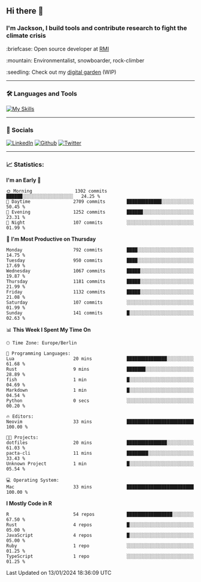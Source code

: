 ## Hi there :wave:
### I'm Jackson, I build tools and contribute research to fight the climate crisis
<p> :briefcase: Open source developer at <a href="https://rmi.org/" alt="RMI">RMI</a></p>
<p> :mountain: Environmentalist, snowboarder, rock-climber</p>
<p> :seedling: Check out my <a href="https://jdhoffa.github.io/" alt="digital garden">digital garden</a> (WIP) </p>

---

### :hammer_and_wrench: Languages and Tools

[![My Skills](https://skillicons.dev/icons?i=r,python,rust,js,html,css,postgresql,neovim,azure,docker,git&perline=6&theme=dark)](https://skillicons.dev)

---

### :iphone: Socials

[![LinkedIn](https://skillicons.dev/icons?i=linkedin&theme=dark)](https://www.linkedin.com/in/jackson-hoffart/) 
[![Github](https://skillicons.dev/icons?i=github&theme=dark)](https://github.com/jdhoffa) 
[![Twitter](https://skillicons.dev/icons?i=twitter&theme=dark)](https://twitter.com/jdhoffart) 

---

### :chart_with_upwards_trend: Statistics:

 
<!--START_SECTION:waka-->
**I'm an Early 🐤** 

```text
🌞 Morning                1302 commits        ██████░░░░░░░░░░░░░░░░░░░   24.25 % 
🌆 Daytime                2709 commits        █████████████░░░░░░░░░░░░   50.45 % 
🌃 Evening                1252 commits        ██████░░░░░░░░░░░░░░░░░░░   23.31 % 
🌙 Night                  107 commits         ░░░░░░░░░░░░░░░░░░░░░░░░░   01.99 % 
```
📅 **I'm Most Productive on Thursday** 

```text
Monday                   792 commits         ████░░░░░░░░░░░░░░░░░░░░░   14.75 % 
Tuesday                  950 commits         ████░░░░░░░░░░░░░░░░░░░░░   17.69 % 
Wednesday                1067 commits        █████░░░░░░░░░░░░░░░░░░░░   19.87 % 
Thursday                 1181 commits        █████░░░░░░░░░░░░░░░░░░░░   21.99 % 
Friday                   1132 commits        █████░░░░░░░░░░░░░░░░░░░░   21.08 % 
Saturday                 107 commits         ░░░░░░░░░░░░░░░░░░░░░░░░░   01.99 % 
Sunday                   141 commits         █░░░░░░░░░░░░░░░░░░░░░░░░   02.63 % 
```


📊 **This Week I Spent My Time On** 

```text
🕑︎ Time Zone: Europe/Berlin

💬 Programming Languages: 
Lua                      20 mins             ███████████████░░░░░░░░░░   61.68 % 
Rust                     9 mins              ███████░░░░░░░░░░░░░░░░░░   28.89 % 
fish                     1 min               █░░░░░░░░░░░░░░░░░░░░░░░░   04.69 % 
Markdown                 1 min               █░░░░░░░░░░░░░░░░░░░░░░░░   04.54 % 
Python                   0 secs              ░░░░░░░░░░░░░░░░░░░░░░░░░   00.20 % 

🔥 Editors: 
Neovim                   33 mins             █████████████████████████   100.00 % 

🐱‍💻 Projects: 
dotfiles                 20 mins             ███████████████░░░░░░░░░░   61.03 % 
pacta-cli                11 mins             ████████░░░░░░░░░░░░░░░░░   33.43 % 
Unknown Project          1 min               █░░░░░░░░░░░░░░░░░░░░░░░░   05.54 % 

💻 Operating System: 
Mac                      33 mins             █████████████████████████   100.00 % 
```

**I Mostly Code in R** 

```text
R                        54 repos            █████████████████░░░░░░░░   67.50 % 
Rust                     4 repos             █░░░░░░░░░░░░░░░░░░░░░░░░   05.00 % 
JavaScript               4 repos             █░░░░░░░░░░░░░░░░░░░░░░░░   05.00 % 
Ruby                     1 repo              ░░░░░░░░░░░░░░░░░░░░░░░░░   01.25 % 
TypeScript               1 repo              ░░░░░░░░░░░░░░░░░░░░░░░░░   01.25 % 
```




 Last Updated on 13/01/2024 18:36:09 UTC
<!--END_SECTION:waka-->
